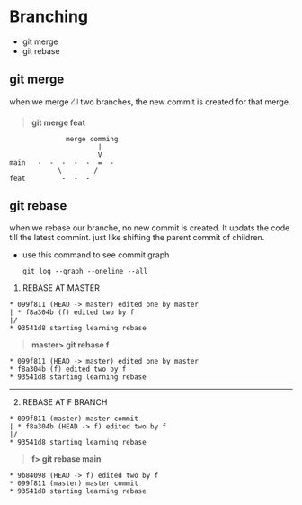
# Branching

- git merge
- git rebase


## git merge

when we merge ⛜  two branches, the new commit is created for that merge.


> **git merge feat**

```
              merge comming
                      |
                      V
main   -  -  -  -  -  =  -
            \        /
feat         -  -  -

```


## git rebase

when we rebase our branche, no new commit is created.
It updats the code till the latest commint. just like shifting the parent commit of children.

- use this command to see commit graph

      git log --graph --oneline --all

1. REBASE AT MASTER

```
* 099f811 (HEAD -> master) edited one by master
| * f8a304b (f) edited two by f
|/
* 93541d8 starting learning rebase
```

> **master> git rebase f**

```
* 099f811 (HEAD -> master) edited one by master
* f8a304b (f) edited two by f
* 93541d8 starting learning rebase
```

------------

2. REBASE AT F BRANCH

```
* 099f811 (master) master commit
| * f8a304b (HEAD -> f) edited two by f
|/
* 93541d8 starting learning rebase
```

> **f> git rebase main**

```
* 9b84098 (HEAD -> f) edited two by f
* 099f811 (master) master commit
* 93541d8 starting learning rebase
```

